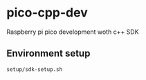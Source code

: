 # pico-cpp-dev

Raspberry pi pico development woth c++ SDK

## Environment setup

```setup/sdk-setup.sh```
